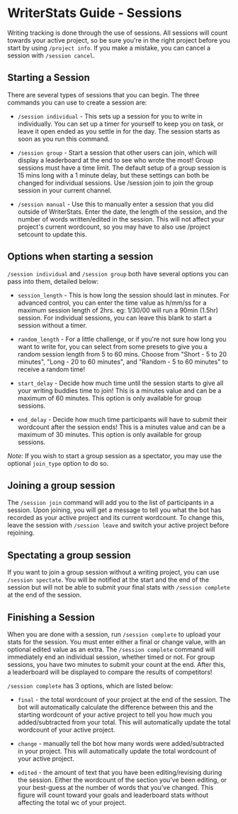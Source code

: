 # WriterStats Guide - Sessions

Writing tracking is done through the use of sessions. All sessions will count towards your active project, so be sure you're in the right project before you start by using `/project info`. If you make a mistake, you can cancel a session with `/session cancel`.

## Starting a Session

There are several types of sessions that you can begin. The three commands you can use to create a session are:

- `/session individual` - This sets up a session for you to write in individually. You can set up a timer for yourself to keep you on task, or leave it open ended as you settle in for the day. The session starts as soon as you run this command.

- `/session group` - Start a session that other users can join, which will display a leaderboard at the end to see who wrote the most! Group sessions must have a time limit. The default setup of a group session is 15 mins long with a 1 minute delay, but these settings can both be changed for individual sessions. Use /session join to join the group session in your current channel.

- `/session manual` - Use this to manually enter a session that you did outside of WriterStats. Enter the date, the length of the session, and the number of words written/edited in the session. This will not affect your project's current wordcount, so you may have to also use /project setcount to update this.

## Options when starting a session

`/session individual` and `/session group` both have several options you can pass into them, detailed below:

- `session_length` - This is how long the session should last in minutes. For advanced control, you can enter the time value as h/mm/ss for a maximum session length of 2hrs. eg: 1/30/00 will run a 90min (1.5hr) session. For individual sessions, you can leave this blank to start a session without a timer.

- `random_length` - For a little challenge, or if you're not sure how long you want to write for, you can select from some presets to give you a random session length from 5 to 60 mins. Choose from "Short - 5 to 20 minutes", "Long - 20 to 60 minutes", and "Random - 5 to 60 minutes" to receive a random time!

- `start_delay` - Decide how much time until the session starts to give all your writing buddies time to join! This is a minutes value and can be a maximum of 60 minutes. This option is only available for group sessions.

- `end_delay` - Decide how much time participants will have to submit their wordcount after the session ends! This is a minutes value and can be a maximum of 30 minutes. This option is only available for group sessions.

_Note:_ If you wish to start a group session as a spectator, you may use the optional `join_type` option to do so.

## Joining a group session

The `/session join` command will add you to the list of participants in a session. Upon joining, you will get a message to tell you what the bot has recorded as your active project and its current wordcount. To change this, leave the session with `/session leave` and switch your active project before rejoining.

## Spectating a group session

If you want to join a group session without a writing project, you can use `/session spectate`. You will be notified at the start and the end of the session but will not be able to submit your final stats with `/session complete` at the end of the session.

## Finishing a Session

When you are done with a session, run `/session complete` to upload your stats for the session. You must enter either a final or change value, with an optional edited value as an extra. The `/session complete` command will immediately end an individual session, whether timed or not. For group sessions, you have two minutes to submit your count at the end. After this, a leaderboard will be displayed to compare the results of competitors!

`/session complete` has 3 options, which are listed below:

- `final` - the total wordcount of your project at the end of the session. The bot will automatically calculate the difference between this and the starting wordcount of your active project to tell you how much you added/subtracted from your total. This will automatically update the total wordcount of your active project.

- `change` - manually tell the bot how many words were added/subtracted in your project. This will automatically update the total wordcount of your active project.

- `edited` - the amount of text that you have been editing/revising during the session. Either the wordcount of the section you’ve been editing, or your best-guess at the number of words that you’ve changed. This figure will count toward your goals and leaderboard stats without affecting the total wc of your project.
